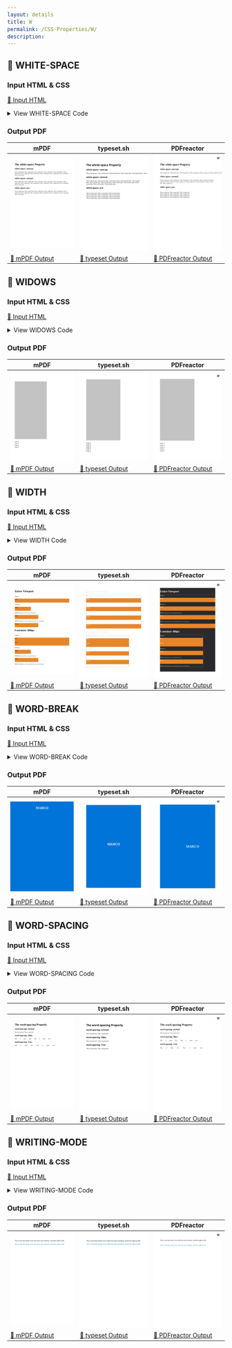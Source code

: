 ```yaml
---
layout: details
title: W
permalink: /CSS-Properties/W/
description: 
---
```




## 🔬 WHITE-SPACE

### Input HTML & CSS

[📄 Input HTML](https://raw.githubusercontent.com/azettl/compare.html2pdf.tools/master//html/CSS%20Properties/W/white-space.html)

<details>
    <summary>
        View WHITE-SPACE Code
    </summary>
    <pre>
        <code>
            &lt;!DOCTYPE html&gt;
&lt;!-- Sample from https://www.w3schools.com/cssref/tryit.asp?filename=trycss_text_white-space --&gt;
&lt;html lang=&quot;en&quot;&gt;
    &lt;head&gt;
        &lt;style&gt;
 p.a {
  white-space: nowrap;
}

p.b {
  white-space: normal;
}

p.c {
  white-space: pre;
}       
        &lt;/style&gt;
    &lt;/head&gt;
    &lt;body&gt;
    
&lt;h1&gt;The white-space Property&lt;/h1&gt;

&lt;h2&gt;white-space: nowrap:&lt;/h2&gt;
&lt;p class=&quot;a&quot;&gt;
This is some text. This is some text. This is some text.
This is some text. This is some text. This is some text.
This is some text. This is some text. This is some text.
This is some text. This is some text. This is some text.
&lt;/p&gt;

&lt;h2&gt;white-space: normal:&lt;/h2&gt;
&lt;p class=&quot;b&quot;&gt;
This is some text. This is some text. This is some text.
This is some text. This is some text. This is some text.
This is some text. This is some text. This is some text.
This is some text. This is some text. This is some text.
&lt;/p&gt;

&lt;h2&gt;white-space: pre:&lt;/h2&gt;
&lt;p class=&quot;c&quot;&gt;
This is some text. This is some text. This is some text.
This is some text. This is some text. This is some text.
This is some text. This is some text. This is some text.
This is some text. This is some text. This is some text.
&lt;/p&gt;
    &lt;/body&gt;
&lt;/html&gt;
        </code>
    </pre>
</details>

### Output PDF

| mPDF | typeset.sh | PDFreactor |
|---------|---------|---------|
| ![mPDF Preview](mpdf__html_CSS_Properties_W_white-space.html.png) | ![typeset Preview](typeset__html_CSS_Properties_W_white-space.html.png) | ![PDFreactor Preview](pdfreactor__html_CSS_Properties_W_white-space.html.png) |
| [📕 mPDF Output](mpdf__html_CSS_Properties_W_white-space.html.pdf) | [📕 typeset Output](typeset__html_CSS_Properties_W_white-space.html.pdf) | [📕 PDFreactor Output](pdfreactor__html_CSS_Properties_W_white-space.html.pdf) |

## 🔬 WIDOWS

### Input HTML & CSS

[📄 Input HTML](https://raw.githubusercontent.com/azettl/compare.html2pdf.tools/master//html/CSS%20Properties/W/widows.html)

<details>
    <summary>
        View WIDOWS Code
    </summary>
    <pre>
        <code>
            &lt;!DOCTYPE html&gt;
&lt;!-- Sample from https://www.w3schools.com/jsref/prop_style_widows.asp --&gt;
&lt;html lang=&quot;en&quot;&gt;
    &lt;head&gt;
        &lt;style&gt;
        .othercontent {
  width: 400px;
  border-top: 19cm solid #c3c3c3;
}

@page {
/* set size of printed page */
  size: 21cm 27cm;
  margin-top: 2cm;
}

  #p1 {
    widows:2;
  }
        &lt;/style&gt;
    &lt;/head&gt;
    &lt;body&gt;
    
&lt;div class=&quot;othercontent&quot;&gt;
    
    &lt;p style=&quot;font-size:120%&quot; id=&quot;p1&quot;&gt;
    Line 2&lt;br&gt;
    Line 3&lt;br&gt;
    Line 4&lt;br&gt;
    Line 5&lt;br&gt;
    Line 6&lt;br&gt;
    Line 7&lt;br&gt;
    Line 8&lt;br&gt;
    &lt;/p&gt;
    &lt;/div&gt;
    &lt;/body&gt;
&lt;/html&gt;
        </code>
    </pre>
</details>

### Output PDF

| mPDF | typeset.sh | PDFreactor |
|---------|---------|---------|
| ![mPDF Preview](mpdf__html_CSS_Properties_W_widows.html.png) | ![typeset Preview](typeset__html_CSS_Properties_W_widows.html.png) | ![PDFreactor Preview](pdfreactor__html_CSS_Properties_W_widows.html.png) |
| [📕 mPDF Output](mpdf__html_CSS_Properties_W_widows.html.pdf) | [📕 typeset Output](typeset__html_CSS_Properties_W_widows.html.pdf) | [📕 PDFreactor Output](pdfreactor__html_CSS_Properties_W_widows.html.pdf) |

## 🔬 WIDTH

### Input HTML & CSS

[📄 Input HTML](https://raw.githubusercontent.com/azettl/compare.html2pdf.tools/master//html/CSS%20Properties/W/width.html)

<details>
    <summary>
        View WIDTH Code
    </summary>
    <pre>
        <code>
            &lt;!DOCTYPE html&gt;
&lt;!-- Sample from https://css-tricks.com/almanac/properties/w/width/ --&gt;
&lt;html lang=&quot;en&quot;&gt;
    &lt;head&gt;
        &lt;style&gt;
        html {
	background: #292a2b;
	color: #FFF;
}

.box-width {
	height: 50px;
	background: #e78629;
}


.viewport {
	outline: 1px solid #ed862a;
	.box-width.percentage {
		width: 100%; // %
	}
  .box-width.pixel {
		width: 200px; // px
	}
	.box-width.em {
		width: 20em; // em
	}
	.box-width.em {
		width: 20rem; // rem
	}
}

.container {
	outline: 1px solid #ed862a;
	width: 500px;
	.box-width.percentage-half {
		width: 50%; // half %
	}
	.box-width.percentage-full {
		width: 100%; // full %
	}
	.box-width.pixel {
		width: 200px; // px
	}
	.box-width.em {
		width: 20em; // em
	}
	.box-width.em {
		width: 20rem; // rem
	}
}

.absolute-position {
  position: relative;
  .box-width.no-width { // width is calculated based on content
    outline: 1px solid black;
    position: absolute;
    top: 0;
    right: 0;
  }
}

.box-width.row-percent {
	width: 50%;
}

.box-width.row-em {
	width: 20em;
}
        &lt;/style&gt;
    &lt;/head&gt;
    &lt;body&gt;
    &lt;!-- Entire Viewport --&gt;
&lt;h1&gt;Entire Viewport&lt;/h1&gt;
&lt;div class=&quot;viewport&quot;&gt;
	&lt;p&gt;Width &lt;code&gt;%&lt;/code&gt;&lt;/p&gt;
	&lt;div class=&quot;box-width percentage&quot;&gt;100%&lt;/div&gt;
	&lt;p&gt;Width  &lt;code&gt;px&lt;/code&gt;&lt;/p&gt;
	&lt;div class=&quot;box-width pixel&quot;&gt;200px&lt;/div&gt;
	&lt;p&gt;Width  &lt;code&gt;em&lt;/code&gt; &lt;small&gt;(based on 16px computed font-size)&lt;/small&gt;&lt;/p&gt;
	&lt;div class=&quot;box-width em&quot;&gt;20em&lt;/div&gt;
	&lt;p&gt;Width  &lt;code&gt;rem&lt;/code&gt; &lt;small&gt;(based on 16px computed font-size of root element)&lt;/small&gt;&lt;/p&gt;
	&lt;div class=&quot;box-width em&quot;&gt;20rem&lt;/div&gt;
&lt;/div&gt;

&lt;!-- Container 480px --&gt;
&lt;h1&gt;Container 480px&lt;/h1&gt;
&lt;div class=&quot;container&quot;&gt;
	&lt;p&gt;Width &lt;code&gt;%&lt;/code&gt;&lt;/p&gt;
	&lt;div class=&quot;box-width percentage-half&quot;&gt;50%&lt;/div&gt;
	&lt;div class=&quot;box-width percentage-full&quot;&gt;100%&lt;/div&gt;
	&lt;p&gt;Width  &lt;code&gt;px&lt;/code&gt;&lt;/p&gt;
	&lt;div class=&quot;box-width pixel&quot;&gt;200px&lt;/div&gt;
	&lt;p&gt;Width  &lt;code&gt;em&lt;/code&gt; &lt;small&gt;(based on 16px computed font-size)&lt;/small&gt;&lt;/p&gt;
	&lt;div class=&quot;box-width em&quot;&gt;20em&lt;/div&gt;
	&lt;p&gt;Width  &lt;code&gt;rem&lt;/code&gt; &lt;small&gt;(based on 16px computed font-size of root element)&lt;/small&gt;&lt;/p&gt;
	&lt;div class=&quot;box-width em&quot;&gt;20rem&lt;/div&gt;
&lt;/div&gt;

&lt;!-- Absolute Position --&gt;
&lt;h1&gt;Absolute Position&lt;/h1&gt;
&lt;div class=&quot;absolute-position&quot;&gt;
	&lt;div class=&quot;box-width no-width&quot;&gt;Based on content if width is not defined&lt;/div&gt;
  &lt;div class=&quot;box-width rem&quot;&gt;&lt;/div&gt;
  &lt;div class=&quot;box-width em&quot;&gt;&lt;/div&gt;
&lt;/div&gt;

&lt;!-- Table Rows --&gt;
&lt;h1&gt;Table Rows :(&lt;/h1&gt;
&lt;table&gt;
	&lt;tr class=&quot;box-width row-percent&quot;&gt;
		&lt;td&gt;%&lt;/td&gt;
	&lt;/tr&gt;
	&lt;tr class=&quot;box-width row-em&quot;&gt;
		&lt;td&gt;em&lt;/td&gt;
	&lt;/tr&gt;
&lt;/table&gt;
    &lt;/body&gt;
&lt;/html&gt;
        </code>
    </pre>
</details>

### Output PDF

| mPDF | typeset.sh | PDFreactor |
|---------|---------|---------|
| ![mPDF Preview](mpdf__html_CSS_Properties_W_width.html.png) | ![typeset Preview](typeset__html_CSS_Properties_W_width.html.png) | ![PDFreactor Preview](pdfreactor__html_CSS_Properties_W_width.html.png) |
| [📕 mPDF Output](mpdf__html_CSS_Properties_W_width.html.pdf) | [📕 typeset Output](typeset__html_CSS_Properties_W_width.html.pdf) | [📕 PDFreactor Output](pdfreactor__html_CSS_Properties_W_width.html.pdf) |

## 🔬 WORD-BREAK

### Input HTML & CSS

[📄 Input HTML](https://raw.githubusercontent.com/azettl/compare.html2pdf.tools/master//html/CSS%20Properties/W/word-break.html)

<details>
    <summary>
        View WORD-BREAK Code
    </summary>
    <pre>
        <code>
            &lt;!DOCTYPE html&gt;
&lt;!-- Sample from https://css-tricks.com/almanac/properties/w/word-break/ --&gt;
&lt;html lang=&quot;en&quot;&gt;
    &lt;head&gt;
        &lt;style&gt;
        .txt {
  word-break: break-all;
  line-height: 1;
  text-transform: uppercase;
  text-align: center;
  font-size: 40px;
  font-weight: bold;
  color: #eee;
  width: 1em;
}

html, body {
  height: 100%;
}

body {
  font-family: Palatino, serif;
  display: flex;
  justify-content: center;
  align-items: center;
  background-color: #0074d9;
}
        &lt;/style&gt;
    &lt;/head&gt;
    &lt;body&gt;
        &lt;h1 class=&quot;txt&quot;&gt;Marco&lt;/h1&gt;
    &lt;/body&gt;
&lt;/html&gt;
        </code>
    </pre>
</details>

### Output PDF

| mPDF | typeset.sh | PDFreactor |
|---------|---------|---------|
| ![mPDF Preview](mpdf__html_CSS_Properties_W_word-break.html.png) | ![typeset Preview](typeset__html_CSS_Properties_W_word-break.html.png) | ![PDFreactor Preview](pdfreactor__html_CSS_Properties_W_word-break.html.png) |
| [📕 mPDF Output](mpdf__html_CSS_Properties_W_word-break.html.pdf) | [📕 typeset Output](typeset__html_CSS_Properties_W_word-break.html.pdf) | [📕 PDFreactor Output](pdfreactor__html_CSS_Properties_W_word-break.html.pdf) |

## 🔬 WORD-SPACING

### Input HTML & CSS

[📄 Input HTML](https://raw.githubusercontent.com/azettl/compare.html2pdf.tools/master//html/CSS%20Properties/W/word-spacing.html)

<details>
    <summary>
        View WORD-SPACING Code
    </summary>
    <pre>
        <code>
            &lt;!DOCTYPE html&gt;
&lt;!-- Sample from https://www.w3schools.com/cssref/tryit.asp?filename=trycss_text_word-spacing --&gt;
&lt;html lang=&quot;en&quot;&gt;
    &lt;head&gt;
        &lt;style&gt;
        p.a { 
  word-spacing: normal;
}

p.b { 
  word-spacing: 30px;
}

p.c { 
  word-spacing: 1cm;
}
        &lt;/style&gt;
    &lt;/head&gt;
    &lt;body&gt;
    
&lt;h1&gt;The word-spacing Property&lt;/h1&gt;

&lt;h2&gt;word-spacing: normal:&lt;/h2&gt;
&lt;p class=&quot;a&quot;&gt;This is some text. This is some text.&lt;/p&gt;

&lt;h2&gt;word-spacing: 30px:&lt;/h2&gt;
&lt;p class=&quot;b&quot;&gt;This is some text. This is some text.&lt;/p&gt;

&lt;h2&gt;word-spacing: 1cm:&lt;/h2&gt;
&lt;p class=&quot;c&quot;&gt;This is some text. This is some text.&lt;/p&gt;

    &lt;/body&gt;
&lt;/html&gt;
        </code>
    </pre>
</details>

### Output PDF

| mPDF | typeset.sh | PDFreactor |
|---------|---------|---------|
| ![mPDF Preview](mpdf__html_CSS_Properties_W_word-spacing.html.png) | ![typeset Preview](typeset__html_CSS_Properties_W_word-spacing.html.png) | ![PDFreactor Preview](pdfreactor__html_CSS_Properties_W_word-spacing.html.png) |
| [📕 mPDF Output](mpdf__html_CSS_Properties_W_word-spacing.html.pdf) | [📕 typeset Output](typeset__html_CSS_Properties_W_word-spacing.html.pdf) | [📕 PDFreactor Output](pdfreactor__html_CSS_Properties_W_word-spacing.html.pdf) |

## 🔬 WRITING-MODE

### Input HTML & CSS

[📄 Input HTML](https://raw.githubusercontent.com/azettl/compare.html2pdf.tools/master//html/CSS%20Properties/W/writing-mode.html)

<details>
    <summary>
        View WRITING-MODE Code
    </summary>
    <pre>
        <code>
            &lt;!DOCTYPE html&gt;
&lt;!-- Sample from https://css-tricks.com/almanac/properties/w/writing-mode/ --&gt;
&lt;html lang=&quot;en&quot;&gt;
    &lt;head&gt;
        &lt;style&gt;
        p {
  font-family: Georgia, serif;
  font-size: 18px;
}

.vertical-rl {
  -webkit-writing-mode: vertical-rl;
      -ms-writing-mode: tb-rl;
          writing-mode: vertical-rl;
  color: #0074d9;
  display: inline-block;
}

        &lt;/style&gt;
    &lt;/head&gt;
    &lt;body&gt;
        &lt;p&gt;This is text that needs to be read from top to bottom, and from right to left:&lt;/p&gt;

        &lt;p class=&quot;vertical-rl&quot;&gt;This is text that needs to be read from top to bottom, and from right to left.&lt;/p&gt;
        
    &lt;/body&gt;
&lt;/html&gt;
        </code>
    </pre>
</details>

### Output PDF

| mPDF | typeset.sh | PDFreactor |
|---------|---------|---------|
| ![mPDF Preview](mpdf__html_CSS_Properties_W_writing-mode.html.png) | ![typeset Preview](typeset__html_CSS_Properties_W_writing-mode.html.png) | ![PDFreactor Preview](pdfreactor__html_CSS_Properties_W_writing-mode.html.png) |
| [📕 mPDF Output](mpdf__html_CSS_Properties_W_writing-mode.html.pdf) | [📕 typeset Output](typeset__html_CSS_Properties_W_writing-mode.html.pdf) | [📕 PDFreactor Output](pdfreactor__html_CSS_Properties_W_writing-mode.html.pdf) |


